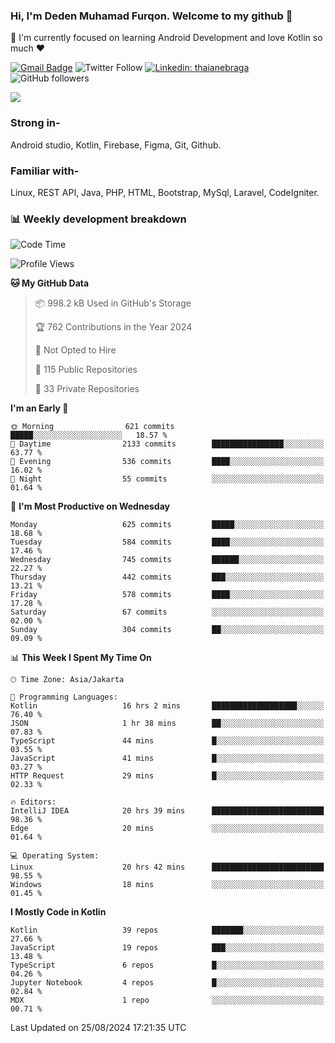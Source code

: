 ### Hi, I'm Deden Muhamad Furqon. Welcome to my github 👋

<!--
**furqoncreative/furqoncreative** is a ✨ _special_ ✨ repository because its `README.md` (this file) appears on your GitHub profile.

Here are some ideas to get you started:

- 🔭 I’m currently working on ...
- 👯 I’m looking to collaborate on ...
- 🤔 I’m looking for help with ...
- 💬 Ask me about ...
- 📫 How to reach me: ...
- 😄 Pronouns: ...
- ⚡ Fun fact: ...
-->

  🌱 I'm currently focused on learning Android Development and love Kotlin so much ❤ 

[![Gmail Badge](https://img.shields.io/badge/-furqoncreative24@gmail.com-c14438?style=flat-square&logo=Gmail&logoColor=white&link=mailto:furqoncreative24@gmail.com)](mailto:furqoncreative24@gmail.com)
![Twitter Follow](https://img.shields.io/twitter/follow/furqoncreative?label=Follow)
[![Linkedin: thaianebraga](https://img.shields.io/badge/-Deden_Muhamad_Furqon-blue?style=flat-square&logo=Linkedin&logoColor=white&link=https://www.linkedin.com/in/anmol-p-singh/)](https://www.linkedin.com/in/furqoncreative/)
![GitHub followers](https://img.shields.io/github/followers/furqoncreative?label=Follow&style=social)

<img src="https://github-readme-stats.sera5-dev.vercel.app/api?username=furqoncreative&hide=stars&show_icons=true&count_private=true&include_all_commits=true&title_color=#008080&icon_color=#008080&hide_border=true" width="">

### Strong in-

Android studio, Kotlin, Firebase, Figma, Git, Github.

### Familiar with-
Linux, REST API, Java, PHP, HTML, Bootstrap, MySql, Laravel, CodeIgniter.

### 📊 Weekly development breakdown

<!--START_SECTION:waka-->
![Code Time](http://img.shields.io/badge/Code%20Time-2%2C597%20hrs%2056%20mins-blue)

![Profile Views](http://img.shields.io/badge/Profile%20Views-0-blue)

**🐱 My GitHub Data** 

> 📦 998.2 kB Used in GitHub's Storage 
 > 
> 🏆 762 Contributions in the Year 2024
 > 
> 🚫 Not Opted to Hire
 > 
> 📜 115 Public Repositories 
 > 
> 🔑 33 Private Repositories 
 > 
**I'm an Early 🐤** 

```text
🌞 Morning                621 commits         █████░░░░░░░░░░░░░░░░░░░░   18.57 % 
🌆 Daytime                2133 commits        ████████████████░░░░░░░░░   63.77 % 
🌃 Evening                536 commits         ████░░░░░░░░░░░░░░░░░░░░░   16.02 % 
🌙 Night                  55 commits          ░░░░░░░░░░░░░░░░░░░░░░░░░   01.64 % 
```
📅 **I'm Most Productive on Wednesday** 

```text
Monday                   625 commits         █████░░░░░░░░░░░░░░░░░░░░   18.68 % 
Tuesday                  584 commits         ████░░░░░░░░░░░░░░░░░░░░░   17.46 % 
Wednesday                745 commits         ██████░░░░░░░░░░░░░░░░░░░   22.27 % 
Thursday                 442 commits         ███░░░░░░░░░░░░░░░░░░░░░░   13.21 % 
Friday                   578 commits         ████░░░░░░░░░░░░░░░░░░░░░   17.28 % 
Saturday                 67 commits          ░░░░░░░░░░░░░░░░░░░░░░░░░   02.00 % 
Sunday                   304 commits         ██░░░░░░░░░░░░░░░░░░░░░░░   09.09 % 
```


📊 **This Week I Spent My Time On** 

```text
🕑︎ Time Zone: Asia/Jakarta

💬 Programming Languages: 
Kotlin                   16 hrs 2 mins       ███████████████████░░░░░░   76.40 % 
JSON                     1 hr 38 mins        ██░░░░░░░░░░░░░░░░░░░░░░░   07.83 % 
TypeScript               44 mins             █░░░░░░░░░░░░░░░░░░░░░░░░   03.55 % 
JavaScript               41 mins             █░░░░░░░░░░░░░░░░░░░░░░░░   03.27 % 
HTTP Request             29 mins             █░░░░░░░░░░░░░░░░░░░░░░░░   02.33 % 

🔥 Editors: 
IntelliJ IDEA            20 hrs 39 mins      █████████████████████████   98.36 % 
Edge                     20 mins             ░░░░░░░░░░░░░░░░░░░░░░░░░   01.64 % 

💻 Operating System: 
Linux                    20 hrs 42 mins      █████████████████████████   98.55 % 
Windows                  18 mins             ░░░░░░░░░░░░░░░░░░░░░░░░░   01.45 % 
```

**I Mostly Code in Kotlin** 

```text
Kotlin                   39 repos            ███████░░░░░░░░░░░░░░░░░░   27.66 % 
JavaScript               19 repos            ███░░░░░░░░░░░░░░░░░░░░░░   13.48 % 
TypeScript               6 repos             █░░░░░░░░░░░░░░░░░░░░░░░░   04.26 % 
Jupyter Notebook         4 repos             █░░░░░░░░░░░░░░░░░░░░░░░░   02.84 % 
MDX                      1 repo              ░░░░░░░░░░░░░░░░░░░░░░░░░   00.71 % 
```




 Last Updated on 25/08/2024 17:21:35 UTC
<!--END_SECTION:waka-->
